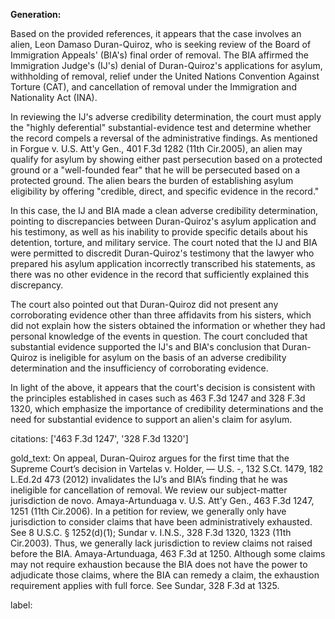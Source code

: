 **Generation:**

 

Based on the provided references, it appears that the case involves an alien, Leon Damaso Duran-Quiroz, who is seeking review of the Board of Immigration Appeals' (BIA's) final order of removal. The BIA affirmed the Immigration Judge's (IJ's) denial of Duran-Quiroz's applications for asylum, withholding of removal, relief under the United Nations Convention Against Torture (CAT), and cancellation of removal under the Immigration and Nationality Act (INA). 

In reviewing the IJ's adverse credibility determination, the court must apply the "highly deferential" substantial-evidence test and determine whether the record compels a reversal of the administrative findings. As mentioned in Forgue v. U.S. Att'y Gen., 401 F.3d 1282 (11th Cir.2005), an alien may qualify for asylum by showing either past persecution based on a protected ground or a "well-founded fear" that he will be persecuted based on a protected ground. The alien bears the burden of establishing asylum eligibility by offering "credible, direct, and specific evidence in the record." 

In this case, the IJ and BIA made a clean adverse credibility determination, pointing to discrepancies between Duran-Quiroz's asylum application and his testimony, as well as his inability to provide specific details about his detention, torture, and military service. The court noted that the IJ and BIA were permitted to discredit Duran-Quiroz's testimony that the lawyer who prepared his asylum application incorrectly transcribed his statements, as there was no other evidence in the record that sufficiently explained this discrepancy. 

The court also pointed out that Duran-Quiroz did not present any corroborating evidence other than three affidavits from his sisters, which did not explain how the sisters obtained the information or whether they had personal knowledge of the events in question. The court concluded that substantial evidence supported the IJ's and BIA's conclusion that Duran-Quiroz is ineligible for asylum on the basis of an adverse credibility determination and the insufficiency of corroborating evidence. 

In light of the above, it appears that the court's decision is consistent with the principles established in cases such as 463 F.3d 1247 and 328 F.3d 1320, which emphasize the importance of credibility determinations and the need for substantial evidence to support an alien's claim for asylum. 

citations: ['463 F.3d 1247', '328 F.3d 1320']

gold_text: On appeal, Duran-Quiroz argues for the first time that the Supreme Court’s decision in Vartelas v. Holder, — U.S. -, 132 S.Ct. 1479, 182 L.Ed.2d 473 (2012) invalidates the IJ’s and BIA’s finding that he was ineligible for cancellation of removal. We review our subject-matter jurisdiction de novo. Amaya-Artunduaga v. U.S. Att’y Gen., 463 F.3d 1247, 1251 (11th Cir.2006). In a petition for review, we generally only have jurisdiction to consider claims that have been administratively exhausted. See 8 U.S.C. § 1252(d)(1); Sundar v. I.N.S., 328 F.3d 1320, 1323 (11th Cir.2003). Thus, we generally lack jurisdiction to review claims not raised before the BIA. Amaya-Artunduaga, 463 F.3d at 1250. Although some claims may not require exhaustion because the BIA does not have the power to adjudicate those claims, where the BIA can remedy a claim, the exhaustion requirement applies with full force. See Sundar, 328 F.3d at 1325.

label: 